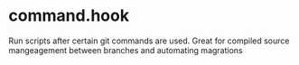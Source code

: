 command.hook
============

Run scripts after certain git commands are used. Great for compiled source mangeagement between branches and automating magrations

